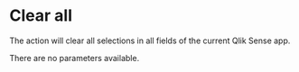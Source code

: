 # Clear all

The action will clear all selections in all fields of the current Qlik Sense app.

There are no parameters available.

